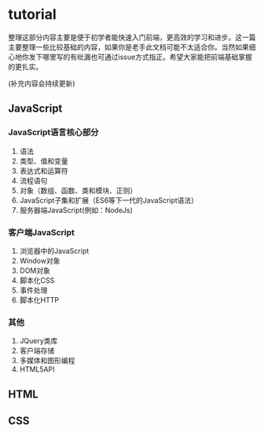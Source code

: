# tutorial

整理这部分内容主要是便于初学者能快速入门前端，更高效的学习和进步。这一篇主要整理一些比较基础的内容，如果你是老手此文档可能不太适合你。当然如果细心地你发下哪里写的有纰漏也可通过issue方式指正。希望大家能把前端基础掌握的更扎实。

(补充内容会持续更新)

## JavaScript

### JavaScript语言核心部分

1. 语法
2. 类型、值和变量
3. 表达式和运算符
4. 流程语句
5. 对象（数组、函数、类和模块、正则）
6. JavaScript子集和扩展（ES6等下一代的JavaScript语法）
7. 服务器端JavaScript(例如：NodeJs)

### 客户端JavaScript

1. 浏览器中的JavaScript
2. Window对象
3. DOM对象
4. 脚本化CSS
5. 事件处理
6. 脚本化HTTP

### 其他

1. JQuery类库
2. 客户端存储
3. 多媒体和图形编程
4. HTML5API

## HTML

## CSS